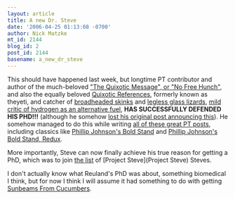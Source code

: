 ```yaml
---
layout: article
title: A new Dr. Steve
date: '2006-04-25 01:13:08 -0700'
author: Nick Matzke
mt_id: 2144
blog_id: 2
post_id: 2144
basename: a_new_dr_steve
---
```

This should have happened last week, but longtime PT contributor and author of the much-beloved ["The Quixotic Message", or "No Free Hunch"](http://www.talkdesign.org/faqs/hunch/hunch.html), and also the equally beloved [Quixotic References](http://www.talkdesign.org/faqs/hunch/IDnotes.html), formerly known as theyeti, and catcher of [broadheaded skinks](http://stevereuland.blogspot.com/2006/04/friday-animal-blogging_14.html) and [legless glass lizards](http://stevereuland.blogspot.com/2006/04/friday-animal-blogging.html), [mild critic of hydrogen as an alternative fuel](http://stevereuland.blogspot.com/2006/04/why-hydrogen-is-stupid.html), **HAS SUCCESSFULLY DEFENDED HIS PHD!!!** (although he somehow [lost his original post announcing this](http://stevereuland.blogspot.com/2006/04/what-hell.html)).  He somehow managed to do this while writing [all of these great PT posts](http://www.google.com/search?sourceid=mozclient&amp;ie=utf-8&amp;oe=utf-8&amp;q=site:www.pandasthumb.org+%22posted+by+steve+reuland%22), including classics like [Phillip Johnson's Bold Stand](http://www.pandasthumb.org/archives/2004/07/phillip_johnson_1.html) and [Phillip Johnson's Bold Stand, Redux](http://www.pandasthumb.org/archives/2004/10/phillip_johnson_2.html).

More importantly, Steve can now finally achieve his true reason for getting a PhD, which was to join [the list](http://www.ncseweb.org/resources/articles/3697_the_list_2_16_2003.asp) of [Project Steve](Project Steve) Steves.

I don't actually know what Reuland's PhD was about, something biomedical I think, but for now I think I will assume it had something to do with getting [ Sunbeams From Cucumbers](http://stevereuland.blogspot.com/).
